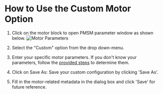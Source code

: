 # How to Use the Custom Motor Option

1.  Click on the motor block to open PMSM parameter window as shown below.
![Motor Parameters](images/motor_parameters_01.jpg "Motor Parameters")

2. Select the "Custom" option from the drop down-menu.
3. Enter your specific motor parameters. If you don't know your parameters, follow the [provided steps](./pmsm_parameter_identification.md ) to determine them.
4. Click on Save As: Save your custom configuration by clicking 'Save As'.
5. Fill in the motor-related metadata in the dialog box and click 'Save' for future reference.